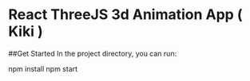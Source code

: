 # React ThreeJS 3d Animation App ( Kiki )


##Get Started
In the project directory, you can run:

  npm install 
  npm start
